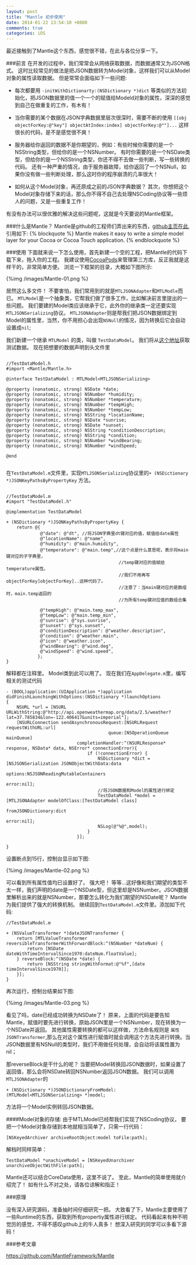 ```yaml
---
layout: post
title: "Mantle 初步使用"
date: 2014-01-22 13:54:10 +0800
comments: true
categories: iOS
---
```


最近接触到了Mantle这个东西，感觉很不错，在此与各位分享一下。
<!-- more -->

###前言
在开发的过程中，我们常常会从网络获取数据，而数据通常又为JSON格式。 这时比较常见的做法是把JSON数据转为Model对象，这样我们可以从Model对象的属性读取数据。 但是常常会面临如下一些问题:

* 每次都要用 `-initWithDictionarty:(NSDictionary *)dict` 等类似的方法初始化，把JSON数据里的值一个一个的赋值给Modeld对象的属性，深深的感觉到自己在做重复的工作，有木有！

* 当你需要的某个数据在JSON字典数据里层次很深时，需要不断的使用 `[[obj objectForKey:@"key"] objectAtIndex:index] objectForKey:@""]...` 这样很长的代码，是不是感觉很不爽！

* 服务器给你返回的数据不是你期望的，例如：有些时候你需要的是一个NSString类型，但给你的是一个NSNumber。 有时你需要的是一个NSDate类型，但给你的是一个NSString类型，你还不得不去做一些判断，写一些转换的代码。 还有一种严重的情况，由于服务器故障，给你返回了一个NSNull，如果你没有做一些判断处理，那么这时你的程序崩溃的几率很大！

* 如何从这个Model对象，再还原成之前的JSON字典数据？ 其次，你想把这个Model对象存储下来的话，那么你不得不自己去处理NSCoding协议等一些烦人的问题，又是一些重复工作！

有没有办法可以很优雅的解决这些问题呢，这就是今天要说的Mantle框架。

###什么是Mantle？
Mantle是github的工程师们弄出来的东西，[github主页在此](https://github.com/MantleFramework/Mantle),
引用如下:
{% blockquote %}
Mantle makes it easy to write a simple model layer for your Cocoa or Cocoa Touch application.
{% endblockquote %}

###使用
下面就来说一下怎么使用，首先新建一个空的工程，把Mantle的代码下载下来，拖入你的工程。 我建议使用[CocoaPods](http://cocoapods.org)来管理第三方库，反正我就是这样干的，非常简单方便。 浏览一下框架的目录，大概如下图所示:

{%img /images/Mantle-01.png %}

居然这么多文件！ 不要害怕，我们常用到的就是`MTLJSONAdapter`和`MTLModle`而已。 `MTLModel`是一个抽象类，它帮我们做了很多工作，比如解决前言里提出的一些问题。 我们要建的Model类应该继承于它，此外你的继承类一定还要实现`MTLJSONSerializing`协议。 `MTLJSONAdapter`则是帮我们把JSON数据绑定到Model的属性里，当然，你不用担心会出现`NSNull`的情况，因为转换后它会自动设置成`nil`;

我们新建一个继承 `MTLModel` 的类，叫做 `TestDataModel`。 我们将从[这个地址](http://api.openweathermap.org/data/2.5/weather?lat=37.785834&lon=-122.406417&units=imperial)获取测试数据。 现在把想要的数据声明到头文件里

``` objc

//TestDataModel.h
#import <Mantle/Mantle.h>

@interface TestDataModel : MTLModel<MTLJSONSerializing>

@property (nonatomic, strong) NSDate *date;
@property (nonatomic, strong) NSNumber *humidity;
@property (nonatomic, strong) NSNumber *temperature;
@property (nonatomic, strong) NSNumber *tempHigh;
@property (nonatomic, strong) NSNumber *tempLow;
@property (nonatomic, strong) NSString *locationName;
@property (nonatomic, strong) NSDate *sunrise;
@property (nonatomic, strong) NSDate *sunset;
@property (nonatomic, strong) NSString *conditionDescription;
@property (nonatomic, strong) NSString *condition;
@property (nonatomic, strong) NSNumber *windBearing;
@property (nonatomic, strong) NSNumber *windSpeed;

@end


```

在`TestDataModel.m`文件里，实现`MTLJSONSerializing`协议里的`+ (NSDictionary *)JSONKeyPathsByPropertyKey` 方法。 


``` objc

//TestDataModel.m
#import "TestDataModel.h"

@implementation TestDataModel

+ (NSDictionary *)JSONKeyPathsByPropertyKey {
    return @{
             @"date": @"dt", //将JSON字典里dt键对应的值，赋值给date属性
             @"locationName": @"name",
             @"humidity": @"main.humidity",
             @"temperature": @"main.temp",//这个点是什么意思呢，表示将main键对应的子字典里，
             							   //temp键对应的值赋给temperature属性。
             							   //我们不用再写 objectForKey]objectForKey]..这种代码了。
             							   //注意了：当main键对应的是数组时，main.temp返回的
             							   //为所有temp键对应值的数组合集

             @"tempHigh": @"main.temp_max",
             @"tempLow": @"main.temp_min",
             @"sunrise": @"sys.sunrise",
             @"sunset": @"sys.sunset",
             @"conditionDescription": @"weather.description",
             @"condition": @"weather.main",
             @"icon": @"weather.icon",
             @"windBearing": @"wind.deg",
             @"windSpeed": @"wind.speed",
            };
}

```

解释都在注释里。 Model类到此可以用了。 现在我们在`AppDelegate.m`里，编写相关的测试代码

``` objc
- (BOOL)application:(UIApplication *)application didFinishLaunchingWithOptions:(NSDictionary *)launchOptions
{
    NSURL *url = [NSURL URLWithString:@"http://api.openweathermap.org/data/2.5/weather?lat=37.785834&lon=-122.406417&units=imperial"];
    [NSURLConnection sendAsynchronousRequest:[NSURLRequest requestWithURL:url]
                                       queue:[NSOperationQueue mainQueue]
                           completionHandler:^(NSURLResponse* response, NSData* data, NSError* connectionError){
                               if (!connectionError) {
                                   NSDictionary *dict = [NSJSONSerialization JSONObjectWithData:data
                                                                                        options:NSJSONReadingMutableContainers
                                                                                          error:nil];
                                   //将JSON数据和Model的属性进行绑定
                                   TestDataModel *model = [MTLJSONAdapter modelOfClass:[TestDataModel class]
                                                                    fromJSONDictionary:dict
                                                                                 error:nil];
                                   NSLog(@"%@",model);
                               }
                           }];

}

```
设置断点到15行，控制台显示如下图:

{%img /images/Mantle-02.png %}

可以看到所有属性值均已设置好了。 强大吧！ 等等...这好像和我们期望的类型不太一样，我们声明的date是一个NSDate型，但这里却是NSNumber。JSON数据里解析出来的就是NSNumber，那要怎么转化为我们期望的NSDate呢？ Mantle为我们提供了强大的转换机制。 继续回到`TestDataModel.m`文件里。添加如下代码:

``` objc
//TestDataModel.m

+ (NSValueTransformer *)dateJSONTransformer {
    return [MTLValueTransformer reversibleTransformerWithForwardBlock:^(NSNumber *dateNum) {
        return [NSDate dateWithTimeIntervalSince1970:dateNum.floatValue];
    } reverseBlock:^(NSDate *date) {
        return [NSString stringWithFormat:@"%f",[date timeIntervalSince1970]];
    }];
}
```
再次运行，控制台结果如下图:

{%img /images/Mantle-03.png %}

看见了吗，date已经成功转换为NSDate了！ 原来，上面的代码是要告知Mantle，赋值时要先进行转换，原始JSON里是一个NSNumber，现在转换为一个NSDate并返回。 其他属性需要转换的都可以这样做，方法命名规则是 `属性JSONTransformer`,那么在对这个属性进行赋值时就会调用这个方法先进行转换。当JSON数据里有NSNull的类型时，我们不用做任何处理，会自动将该属性置为nil；

那reverseBlock是干什么的呢？ 当要把Model转换回JSON数据时，如果设置了返回值，那么会将NSDate转回NSNumber返回JSON数据。 我们可以调用 `MTLJSONAdapter`的

``` objc
+ (NSDictionary *)JSONDictionaryFromModel:(MTLModel<MTLJSONSerializing> *)model;
``` 

方法将一个Model实例转回JSON数据。


####Model对象的存储:
由于MTLModel已经帮我们实现了NSCoding协议， 要把一个Model对象存储到本地就相当简单了，只需一行代码：

``` objc
[NSKeyedArchiver archiveRootObject:model toFile:path];

```

解档时同样简单：

``` objc
TestDataModel *unachiveModel = [NSKeyedUnarchiver unarchiveObjectWithFile:path];
```

 Mantle还可以结合CoreData使用，这里不说了。 至此，Mantle的简单使用就介绍完了！ 如有什么不对之处，请各位谅解和指正！



###原理

没有深入研究源码，准备抽时间仔细研究一把。 大致看了下，Mantle主要使用了一些Runtime的东西，获取到所有propertiy属性进行绑定。 代码看起来有种不明觉厉的感觉，不得不感叹github上的牛人真多！ 想深入研究的同学可以多看下源码！


###参考文章

<https://github.com/MantleFramework/Mantle>































